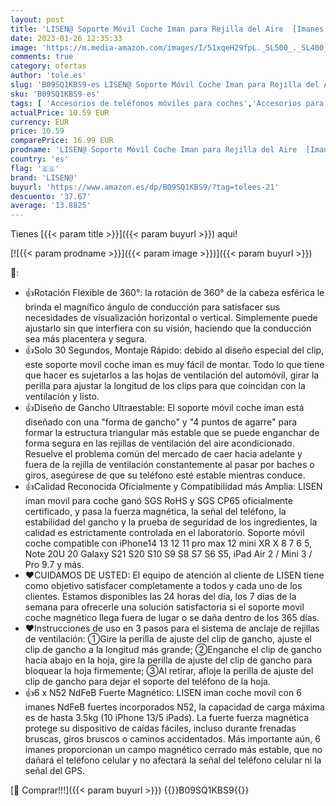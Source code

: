 ```yaml
---
layout: post
title: 'LISEN@ Soporte Móvil Coche Iman para Rejilla del Aire  [Imanes 6X N52] Iman Coche Móvil con 360° Rotación Soporte Magnetico Movil Coche Iman Compatible con iPhone  Smartphone y Dispositivo GPS-Negro'
date: 2023-01-26 12:35:33
image: 'https://m.media-amazon.com/images/I/51xqeH29fpL._SL500_._SL400_.jpg'
comments: true
category: ofertas
author: 'tole.es'
slug: 'B09SQ1KBS9-es LISEN@ Soporte Móvil Coche Iman para Rejilla del Aire...'
sku: 'B09SQ1KBS9-es'
tags: [ 'Accesorios de teléfonos móviles para coches','Accesorios para móviles','Comunicación móvil y accesorios','Cunas de teléfonos móviles para coches','Electrónica','iphone','lisen@','🇪🇸', ]
actualPrice: 10.59 EUR
currency: EUR
price: 10.59
comparePrice: 16.99 EUR
prodname: 'LISEN@ Soporte Móvil Coche Iman para Rejilla del Aire  [Imanes 6X N52] Iman Coche Móvil con 360° Rotación Soporte Magnetico Movil Coche Iman Compatible con iPhone  Smartphone y Dispositivo GPS-Negro'
country: 'es'
flag: '🇪🇸'
brand: 'LISEN@'
buyurl: 'https://www.amazon.es/dp/B09SQ1KBS9/?tag=tolees-21'
descuento: '37.67'
average: '13.8825'
---
```


Tienes [{{< param title >}}]({{< param buyurl >}}) aqui!

[![{{< param prodname >}}]({{< param image >}})]({{< param buyurl >}})

🔎:

- 👍Rotación Flexible de 360°: la rotación de 360° de la cabeza esférica le brinda el magnífico ángulo de conducción para satisfacer sus necesidades de visualización horizontal o vertical. Simplemente puede ajustarlo sin que interfiera con su visión, haciendo que la conducción sea más placentera y segura.
- 👍Solo 30 Segundos, Montaje Rápido: debido al diseño especial del clip, este soporte movil coche iman es muy fácil de montar. Todo lo que tiene que hacer es sujetarlos a las hojas de ventilación del automóvil, girar la perilla para ajustar la longitud de los clips para que coincidan con la ventilación y listo.
- 👍Diseño de Gancho Ultraestable: El soporte móvil coche iman está diseñado con una "forma de gancho" y "4 puntos de agarre" para formar la estructura triangular más estable que se puede enganchar de forma segura en las rejillas de ventilación del aire acondicionado. Resuelve el problema común del mercado de caer hacia adelante y fuera de la rejilla de ventilación constantemente al pasar por baches o giros, asegúrese de que su teléfono esté estable mientras conduce.
- 👍Calidad Reconocida Oficialmente y Compatibilidad más Amplia: LISEN iman movil para coche ganó SGS RoHS y SGS CP65 oficialmente certificado, y pasa la fuerza magnética, la señal del teléfono, la estabilidad del gancho y la prueba de seguridad de los ingredientes, la calidad es estrictamente controlada en el laboratorio. Soporte móvil coche compatible con iPhone14 13 12 11 pro max 12 mini XR X 8 7 6 5, Note 20U 20 Galaxy S21 S20 S10 S9 S8 S7 S6 S5, iPad Air 2 / Mini 3 / Pro 9.7 y más.
- ❤️CUIDAMOS DE USTED: El equipo de atención al cliente de LISEN tiene como objetivo satisfacer completamente a todos y cada uno de los clientes. Estamos disponibles las 24 horas del día, los 7 días de la semana para ofrecerle una solución satisfactoria si el soporte movil coche magnético llega fuera de lugar o se daña dentro de los 365 días.
- ❤️Instrucciones de uso en 3 pasos para el sistema de anclaje de rejillas de ventilación: ①Gire la perilla de ajuste del clip de gancho, ajuste el clip de gancho a la longitud más grande; ②Enganche el clip de gancho hacia abajo en la hoja, gire la perilla de ajuste del clip de gancho para bloquear la hoja firmemente; ③Al retirar, afloje la perilla de ajuste del clip de gancho para dejar el soporte del teléfono de la hoja.
- 👍6 x N52 NdFeB Fuerte Magnético: LISEN iman coche movil con 6 imanes NdFeB fuertes incorporados N52, la capacidad de carga máxima es de hasta 3.5kg (10 iPhone 13/5 iPads). La fuerte fuerza magnética protege su dispositivo de caídas fáciles, incluso durante frenadas bruscas, giros bruscos o caminos accidentados. Más importante aún, 6 imanes proporcionan un campo magnético cerrado más estable, que no dañará el teléfono celular y no afectará la señal del teléfono celular ni la señal del GPS.

[🛒 Comprar!!!]({{< param buyurl >}})
{{<world>}}B09SQ1KBS9{{</world>}}
